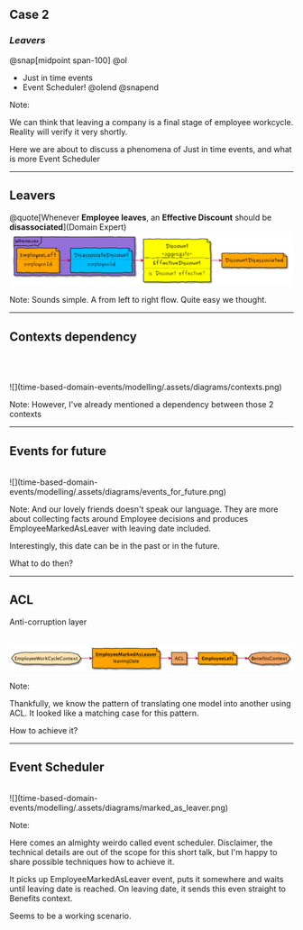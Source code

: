 ## Case 2
### _Leavers_
@snap[midpoint span-100]
@ol
- Just in time events
- Event Scheduler!
@olend
@snapend


Note:

We can think that leaving a company is a final stage of employee workcycle.
Reality will verify it very shortly.

Here we are about to discuss a phenomena of Just in time events, and what is more Event Scheduler

---
## Leavers 
@quote[Whenever **Employee leaves**, an **Effective Discount** should be **disassociated**](Domain Expert)
<br/>
![](time-based-domain-events/modelling/.assets/diagrams/leavers.png)

Note:
Sounds simple.
A from left to right flow. Quite easy we thought.

---
## Contexts dependency
</br>
</br>
</br>
![](time-based-domain-events/modelling/.assets/diagrams/contexts.png)

Note:
However, I've already mentioned a dependency between those 2 contexts

---
## Events for future
<br/>
![](time-based-domain-events/modelling/.assets/diagrams/events_for_future.png)

Note:
And our lovely friends doesn't speak our language. 
They are more about collecting facts around Employee decisions and produces EmployeeMarkedAsLeaver with leaving date included.

Interestingly, this date can be in the past or in the future. 

What to do then?

---
## ACL
Anti-corruption layer
<br/>
<br/>
<br/>
![](time-based-domain-events/modelling/.assets/diagrams/acl.png)

Note:

Thankfully, we know the pattern of translating one model into another using ACL.
It looked like a matching case for this pattern.

How to achieve it?

---
## Event Scheduler
<br/>
![](time-based-domain-events/modelling/.assets/diagrams/marked_as_leaver.png)

Note:

Here comes an almighty weirdo called event scheduler.
Disclaimer, the technical details are out of the scope for this short talk, but I'm happy to share possible techniques how to achieve it.

It picks up EmployeeMarkedAsLeaver event, puts it somewhere and waits until leaving date is reached.
On leaving date, it sends this even straight to Benefits context.

Seems to be a working scenario. 